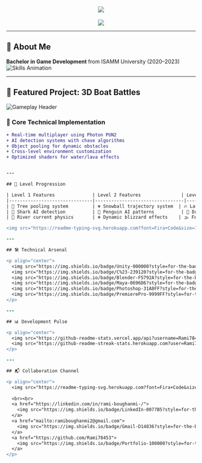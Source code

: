 <h1 align="center">
  <img src="https://readme-typing-svg.herokuapp.com?font=Fira+Code&size=30&duration=2800&color=38BDF8&center=true&width=800&lines=🎮+Rami+Boughanmi;🚀+Game+Developer alt="Header Animation">
</h1>

<p align="center">
  <img src="https://skillicons.dev/icons?i=unity,cs,blender,maya,photoshop,illustrator,aftereffects,premierepro,github,git,webgl" />
</p>

---

## 🧠 About Me
**Bachelor in Game Development** from ISAMM University (2020–2023)  
<img src="https://readme-typing-svg.herokuapp.com?font=Fira+Code&size=16&duration=2500&color=38BDF8&width=500&lines=Specialized+in+3D+modeling+%26+animation;Expert+in+multiplayer+systems+architecture;Passionate+about+performance+optimization" alt="Skills Animation">

---

## 🚀 Featured Project: 3D Boat Battles

<img src="https://readme-typing-svg.herokuapp.com?font=Fira+Code&size=20&duration=3000&color=38BDF8&width=600&lines=⚓+Build+→+Sail+→+Survive+→+Conquer" alt="Gameplay Header">

### 🔧 Core Technical Implementation
```diff
+ Real-time multiplayer using Photon PUN2
+ AI detection systems with chase algorithms
+ Object pooling for dynamic obstacles
+ Cross-level environment customization
+ Optimized shaders for water/lava effects


---

## 🌊 Level Progression

| Level 1 Features              | Level 2 Features               | Level 3 Features               |
|-------------------------------|---------------------------------|---------------------------------|
| 🌳 Tree pooling system         | ❄️ Snowball trajectory system  | 🔥 Lava flow simulation         |
| 🦈 Shark AI detection          | 🐧 Penguin AI patterns          | 🐉 Dragon pathfinding AI        |
| 🌊 River current physics       | ❄️ Dynamic blizzard effects    | 🌫️ Fog occlusion culling       |

<img src="https://readme-typing-svg.herokuapp.com?font=Fira+Code&size=14&duration=3000&color=38BDF8&width=600&lines=Developed+100%+in+Unity+→+From+3D+modeling+to+final+build" alt="Dev Process">

---

## 🛠️ Technical Arsenal

<p align="center">
  <img src="https://img.shields.io/badge/Unity-000000?style=for-the-badge&logo=unity&logoColor=white">
  <img src="https://img.shields.io/badge/C%23-239120?style=for-the-badge&logo=c-sharp&logoColor=white">
  <img src="https://img.shields.io/badge/Blender-F5792A?style=for-the-badge&logo=blender&logoColor=white">
  <img src="https://img.shields.io/badge/Maya-0696D6?style=for-the-badge&logo=autodesk&logoColor=white">
  <img src="https://img.shields.io/badge/Photoshop-31A8FF?style=for-the-badge&logo=adobephotoshop&logoColor=white">
  <img src="https://img.shields.io/badge/PremierePro-9999FF?style=for-the-badge&logo=adobepremierepro&logoColor=white">
</p>

---

## 📊 Development Pulse

<p align="center">
  <img src="https://github-readme-stats.vercel.app/api?username=Rami78453&show_icons=true&theme=radical" width="49%">
  <img src="https://github-readme-streak-stats.herokuapp.com?user=Rami78453&theme=radical" width="49%">
</p>

---

## 📬 Collaboration Channel

<p align="center">
  <img src="https://readme-typing-svg.herokuapp.com?font=Fira+Code&size=14&duration=3000&color=38BDF8&width=600&lines=Ready+for+new+challenges+→+Let's+create+something+amazing!" alt="CTA">
  
  <br><br>
  <a href="https://linkedin.com/in/rami-boughanmi-/">
    <img src="https://img.shields.io/badge/LinkedIn-0077B5?style=for-the-badge&logo=linkedin&logoColor=white">
  </a>
  <a href="mailto:ramiboughanmi2@gmail.com">
    <img src="https://img.shields.io/badge/Gmail-D14836?style=for-the-badge&logo=gmail&logoColor=white">
  </a>
  <a href="https://github.com/Rami78453">
    <img src="https://img.shields.io/badge/Portfolio-100000?style=for-the-badge&logo=github&logoColor=white">
  </a>
</p>

